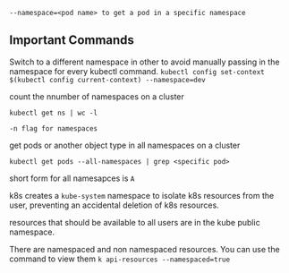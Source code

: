 `--namespace=<pod name> to get a pod in a specific namespace `

## Important Commands

Switch to a different namespace in other to avoid manually passing in the namespace for every kubectl command. 
`kubectl config set-context $(kubectl config current-context) --namespace=dev`

count the nnumber of namespaces on a cluster

`kubectl get ns | wc -l`

`-n flag for namespaces`

get  pods or another object type in all namespaces on a cluster 

`kubectl get pods --all-namespaces | grep <specific pod>`

short form for all namesapces is `A`

k8s creates a `kube-system` namespace to isolate k8s resources from the user, preventing an accidental deletion of k8s resources. 

resources that should be available to all users are in the kube public namespace.

There are namespaced and non namespaced resources. You can use the command to view them `k api-resources --namespaced=true `


